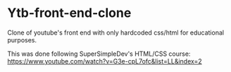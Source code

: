 # Ytb-front-end-clone
Clone of youtube's front end with only hardcoded css/html for educational purposes.

This was done following SuperSimpleDev's HTML/CSS course: https://www.youtube.com/watch?v=G3e-cpL7ofc&list=LL&index=2
